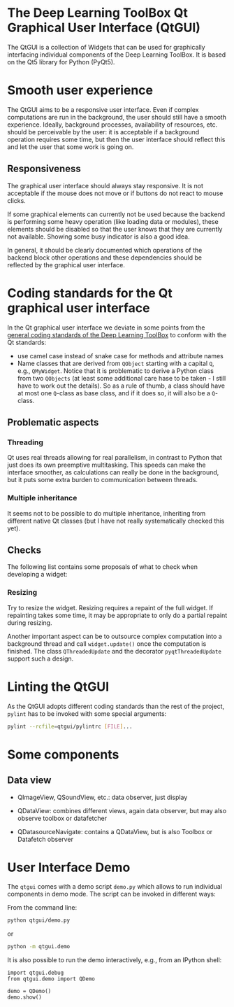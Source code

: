 # The Deep Learning ToolBox Qt Graphical User Interface (QtGUI)

The QtGUI is a collection of Widgets that can be used for graphically
interfacing individual components of the Deep Learning ToolBox. It is
based on the Qt5 library for Python (PyQt5).



# Smooth user experience

The QtGUI aims to be a responsive user interface.  Even if complex
computations are run in the background, the user should still have a
smooth experience. Ideally, background processes, availability of
resources, etc. should be perceivable by the user: it is acceptable if
a background operation requires some time, but then the user interface
should reflect this and let the user that some work is going on.

## Responsiveness

The graphical user interface should always stay responsive. It is not
acceptable if the mouse does not move or if buttons do not react to
mouse clicks.

If some graphical elements can currently not be used because the
backend is performing some heavy operation (like loading data or
modules), these elements should be disabled so that the user knows
that they are currently not available. Showing some busy indicator is
also a good idea.

In general, it should be clearly documented which operations of the
backend block other operations and these dependencies should be
reflected by the graphical user interface.



# Coding standards for the Qt graphical user interface

In the Qt graphical user interface we deviate in some points from the
[general coding standards of the Deep Learning ToolBox](coding.md)
to conform with the Qt standards:
* use camel case instead of snake case for methods and attribute names
* Name classes that are derived from `QObject` starting with a
  capital `Q`, e.g., `QMyWidget`. Notice that it is problematic
  to derive a Python class from two `QObjects` (at least some additional
  care hase to be taken - I still have to work out the details). So as
  a rule of thumb, a class should have at most one `Q`-class as 
  base class, and if it does so, it will also be a `Q`-class.

## Problematic aspects

### Threading

Qt uses real threads allowing for real parallelism, in contrast to
Python that just does its own preemptive multitasking.  This speeds
can make the interface smoother, as calculations can really be done in
the background, but it puts some extra burden to communication between
threads.

### Multiple inheritance

It seems not to be possible to do multiple inheritance, inheriting
from different native Qt classes (but I have not really systematically
checked this yet).


## Checks

The following list contains some proposals of what to check when
developing a widget:

### Resizing

Try to resize the widget. Resizing requires a repaint of the full
widget. If repainting takes some time, it may be appropriate to only
do a partial repaint during resizing.

Another important aspect can be to outsource complex computation into
a background thread and call `widget.update()` once the computation
is finished. The class `QThreadedUpdate` and the decorator
`pyqtThreadedUpdate` support such a design.



# Linting the QtGUI

As the QtGUI adopts different coding standards than the rest of the
project, `pylint` has to be invoked with some special arguments:

```sh
pylint --rcfile=qtgui/pylintrc [FILE]...
```





# Some components

## Data view

* QImageView, QSoundView, etc.: data observer, just display

* QDataView: combines different views, again data observer, but may
  also observe toolbox or datafetcher

* QDatasourceNavigate: contains a QDataView, but is also
  Toolbox or Datafetch observer


# User Interface Demo

The `qtgui` comes with a demo script `demo.py` which allows to run
individual components in demo mode.  The script can be invoked in
different ways:

From the command line:
```sh
python qtgui/demo.py
```
or
```sh
python -m qtgui.demo
```

It is also possible to run the demo interactively, e.g., from an
IPython shell:
```
import qtgui.debug
from qtgui.demo import QDemo

demo = QDemo()
demo.show()
```

